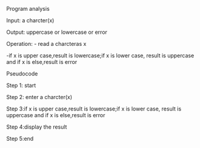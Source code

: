 Program analysis

Input: a charcter(x)

Output: uppercase or lowercase or error

Operation: - read a charcteras x

-if x is upper case,result is lowercase;if x is lower case, result is uppercase and if x is else,result is error

Pseudocode 

Step 1: start

Step 2: enter a charcter(x)

 Step 3:if x is upper case,result is lowercase;if x is lower case, result is uppercase and if x is else,result is error

Step 4:display the result

Step 5:end

